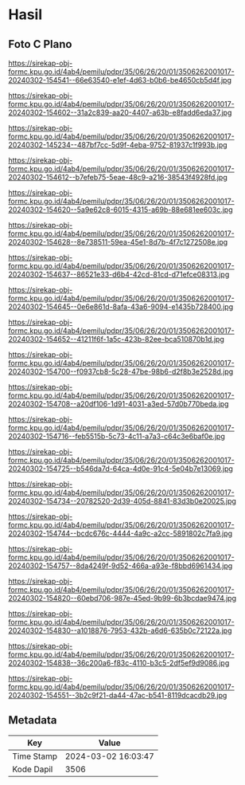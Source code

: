 # Hasil

## Foto C Plano

https://sirekap-obj-formc.kpu.go.id/4ab4/pemilu/pdpr/35/06/26/20/01/3506262001017-20240302-154541--66e63540-e1ef-4d63-b0b6-be4650cb5d4f.jpg

https://sirekap-obj-formc.kpu.go.id/4ab4/pemilu/pdpr/35/06/26/20/01/3506262001017-20240302-154602--31a2c839-aa20-4407-a63b-e8fadd6eda37.jpg

https://sirekap-obj-formc.kpu.go.id/4ab4/pemilu/pdpr/35/06/26/20/01/3506262001017-20240302-145234--487bf7cc-5d9f-4eba-9752-81937c1f993b.jpg

https://sirekap-obj-formc.kpu.go.id/4ab4/pemilu/pdpr/35/06/26/20/01/3506262001017-20240302-154612--b7efeb75-5eae-48c9-a216-38543f4928fd.jpg

https://sirekap-obj-formc.kpu.go.id/4ab4/pemilu/pdpr/35/06/26/20/01/3506262001017-20240302-154620--5a9e62c8-6015-4315-a69b-88e681ee603c.jpg

https://sirekap-obj-formc.kpu.go.id/4ab4/pemilu/pdpr/35/06/26/20/01/3506262001017-20240302-154628--8e738511-59ea-45e1-8d7b-4f7c1272508e.jpg

https://sirekap-obj-formc.kpu.go.id/4ab4/pemilu/pdpr/35/06/26/20/01/3506262001017-20240302-154637--86521e33-d6b4-42cd-81cd-d71efce08313.jpg

https://sirekap-obj-formc.kpu.go.id/4ab4/pemilu/pdpr/35/06/26/20/01/3506262001017-20240302-154645--0e6e861d-8afa-43a6-9094-e1435b728400.jpg

https://sirekap-obj-formc.kpu.go.id/4ab4/pemilu/pdpr/35/06/26/20/01/3506262001017-20240302-154652--41211f6f-1a5c-423b-82ee-bca510870b1d.jpg

https://sirekap-obj-formc.kpu.go.id/4ab4/pemilu/pdpr/35/06/26/20/01/3506262001017-20240302-154700--f0937cb8-5c28-47be-98b6-d2f8b3e2528d.jpg

https://sirekap-obj-formc.kpu.go.id/4ab4/pemilu/pdpr/35/06/26/20/01/3506262001017-20240302-154708--a20df106-1d91-4031-a3ed-57d0b770beda.jpg

https://sirekap-obj-formc.kpu.go.id/4ab4/pemilu/pdpr/35/06/26/20/01/3506262001017-20240302-154716--feb5515b-5c73-4c11-a7a3-c64c3e6baf0e.jpg

https://sirekap-obj-formc.kpu.go.id/4ab4/pemilu/pdpr/35/06/26/20/01/3506262001017-20240302-154725--b546da7d-64ca-4d0e-91c4-5e04b7e13069.jpg

https://sirekap-obj-formc.kpu.go.id/4ab4/pemilu/pdpr/35/06/26/20/01/3506262001017-20240302-154734--20782520-2d39-405d-8841-83d3b0e20025.jpg

https://sirekap-obj-formc.kpu.go.id/4ab4/pemilu/pdpr/35/06/26/20/01/3506262001017-20240302-154744--bcdc676c-4444-4a9c-a2cc-5891802c7fa9.jpg

https://sirekap-obj-formc.kpu.go.id/4ab4/pemilu/pdpr/35/06/26/20/01/3506262001017-20240302-154757--8da4249f-9d52-466a-a93e-f8bbd6961434.jpg

https://sirekap-obj-formc.kpu.go.id/4ab4/pemilu/pdpr/35/06/26/20/01/3506262001017-20240302-154820--60ebd706-987e-45ed-9b99-6b3bcdae9474.jpg

https://sirekap-obj-formc.kpu.go.id/4ab4/pemilu/pdpr/35/06/26/20/01/3506262001017-20240302-154830--a1018876-7953-432b-a6d6-635b0c72122a.jpg

https://sirekap-obj-formc.kpu.go.id/4ab4/pemilu/pdpr/35/06/26/20/01/3506262001017-20240302-154838--36c200a6-f83c-4110-b3c5-2df5ef9d9086.jpg

https://sirekap-obj-formc.kpu.go.id/4ab4/pemilu/pdpr/35/06/26/20/01/3506262001017-20240302-154551--3b2c9f21-da44-47ac-b541-8119dcacdb29.jpg


## Metadata

| Key        | Value               |
| ---------- | ------------------- |
| Time Stamp | 2024-03-02 16:03:47 |
| Kode Dapil | 3506                |



